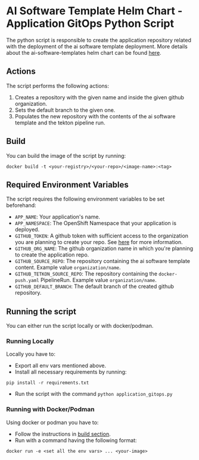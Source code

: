 # AI Software Template Helm Chart - Application GitOps Python Script

The python script is responsible to create the application repository related with the deployment of the ai software template deployment. More details about the ai-software-templates helm chart can be found [here](../../charts/ai-software-templates/chatbot/0.1.0/).

## Actions

The script performs the following actions:

1. Creates a repository with the given name and inside the given github organization.
2. Sets the default branch to the given one.
3. Populates the new repository with the contents of the ai software template and the tekton pipeline run.

## Build

You can build the image of the script by running:

```
docker build -t <your-registry>/<your-repo>/<image-name>:<tag>
```

## Required Environment Variables

The script requires the following environment variables to be set beforehand:

- `APP_NAME`: Your application's name.
- `APP_NAMESPACE`: The OpenShift Namespace that your application is deployed.
- `GITHUB_TOKEN`: A github token with sufficient access to the organization you are planning to create your repo. See [here](../../charts/ai-software-templates/chatbot/0.1.0/README.md#gitops) for more information.
- `GITHUB_ORG_NAME`: The github organization name in which you're planning to create the application repo.
- `GITHUB_SOURCE_REPO`: The repository containing the ai software template content. Example value `organization/name`.
- `GITHUB_TETKON_SOURCE_REPO`: The repository containing the `docker-push.yaml` PipelineRun. Example value `organization/name`.
- `GITHUB_DEFAULT_BRANCH`: The default branch of the created github repository.

## Running the script

You can either run the script locally or with docker/podman.

### Running Locally

Locally you have to:

- Export all env vars mentioned above.
- Install all necessary requirements by running:

```
pip install -r requirements.txt
```

- Run the script with the command `python application_gitops.py`

### Running with Docker/Podman

Using docker or podman you have to:

- Follow the instructions in [build section](#build).
- Run with a command having the following format:

```
docker run -e <set all the env vars> ... <your-image>
```
